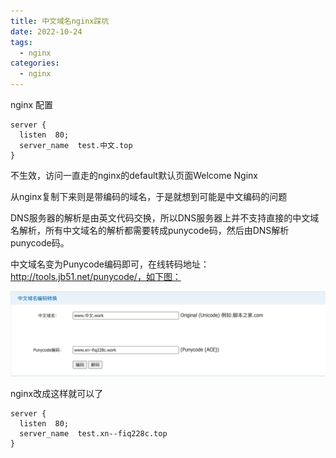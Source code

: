 ```yaml
---
title: 中文域名nginx踩坑
date: 2022-10-24
tags:
  - nginx
categories:
  - nginx
---
```


nginx 配置

```
server {
  listen  80;
  server_name  test.中文.top
}
```

不生效，访问一直走的nginx的default默认页面Welcome Nginx

从nginx复制下来则是带编码的域名，于是就想到可能是中文编码的问题

DNS服务器的解析是由英文代码交换，所以DNS服务器上并不支持直接的中文域名解析，所有中文域名的解析都需要转成punycode码，然后由DNS解析punycode码。

中文域名变为Punycode编码即可，在线转码地址：http://tools.jb51.net/punycode/，如下图：

![](https://raw.githubusercontent.com/tyh321/images/main/202210241055613.png)

nginx改成这样就可以了


```
server {
  listen  80;
  server_name  test.xn--fiq228c.top
}